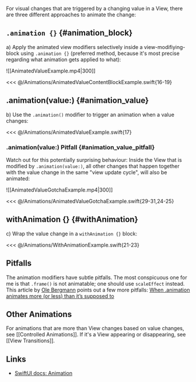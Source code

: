For visual changes that are triggered by a changing value in a View, there are three different approaches to animate the change:

## `.animation {}` {#animation_block}

a) Apply the animated view modifiers selectively inside a view-modifiying-block using `.animation {}` (preferred method, because it's most precise regarding what animation gets applied to what):

![[AnimatedValueExample.mp4|300]]

<<< @/Animations/AnimatedValueContentBlockExample.swift{16-19}

## .animation(value:) {#animation_value}

b) Use the `.animation()` modifier to trigger an animation when a value changes:

<<< @/Animations/AnimatedValueExample.swift{17}

### .animation(value:) Pitfall {#animation_value_pitfall}

Watch out for this potentially surprising behaviour: Inside the View that is modified by `.animation(value:)`, all other changes that happen together with the value change in the same "view update cycle", will also be animated:

![[AnimatedValueGotchaExample.mp4|300]]

<<< @/Animations/AnimatedValueGotchaExample.swift{29-31,24-25}

## withAnimation {} {#withAnimation}

c) Wrap the value change in a `withAnimation {}` block:

<<< @/Animations/WithAnimationExample.swift{21-23}

## Pitfalls

The animation modifiers have subtle pitfalls. The most conspicuous one for me is that  `.frame()` is not animatable; one should use `scaleEffect` instead. This article by [Ole Bergmann](https://mastodon.social/@ole@chaos.social) points out a few more pitfalls: [When .animation animates more (or less) than it’s supposed to](https://oleb.net/2022/animation-modifier-position/)

## Other Animations

For animations that are more than View changes based on value changes, see [[Controlled Animations]]. If it's a View appearing or disappearing, see [[View Transitions]].

## Links

* [SwiftUI docs: Animation](https://developer.apple.com/documentation/swiftui/animation)
